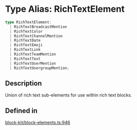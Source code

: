 # Type Alias: RichTextElement

```ts
type RichTextElement: 
  | RichTextBroadcastMention
  | RichTextColor
  | RichTextChannelMention
  | RichTextDate
  | RichTextEmoji
  | RichTextLink
  | RichTextTeamMention
  | RichTextText
  | RichTextUserMention
  | RichTextUsergroupMention;
```

## Description

Union of rich text sub-elements for use within rich text blocks.

## Defined in

[block-kit/block-elements.ts:946](https://github.com/slackapi/node-slack-sdk/blob/main/packages/types/src/block-kit/block-elements.ts#L946)
